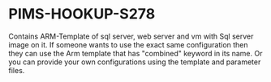 # PIMS-HOOKUP-S278

Contains ARM-Template of sql server, web server and vm with Sql server image on it.
If someone wants to use the exact same configuration then they can use the Arm template that has "combined" keyword in its name.
Or you can provide your own configurations using the template and parameter files.

